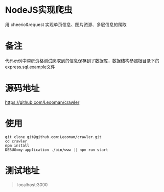 NodeJS实现爬虫
===============

用 cheerio&request 实现单页信息、图片资源、多层信息的爬取

备注
=======================

代码示例中购房资格测试爬取到的信息保存到了数据库，数据结构参照根目录下的express.sql.example文件

源码地址
==================

https://github.com/Leooman/crawler

使用
==================

```{bash}
git clone git@github.com:Leooman/crawler.git
cd crawler
npm install
DEBUG=my-application ./bin/www || npm run start
```
测试地址
===================
> localhost:3000



